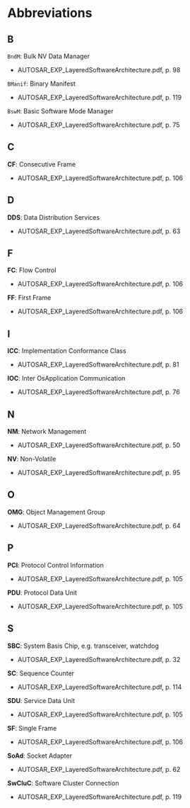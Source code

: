 # Abbreviations

## B

`BndM`: Bulk NV Data Manager
* AUTOSAR\_EXP\_LayeredSoftwareArchitecture.pdf, p. 98

`BManif`: Binary Manifest
* AUTOSAR\_EXP\_LayeredSoftwareArchitecture.pdf, p. 119

`BswM`: Basic Software Mode Manager
* AUTOSAR\_EXP\_LayeredSoftwareArchitecture.pdf, p. 75

## C

__CF__: Consecutive Frame
* AUTOSAR\_EXP\_LayeredSoftwareArchitecture.pdf, p. 106

## D

__DDS__: Data Distribution Services
* AUTOSAR\_EXP\_LayeredSoftwareArchitecture.pdf, p. 63

## F

__FC__: Flow Control
* AUTOSAR\_EXP\_LayeredSoftwareArchitecture.pdf, p. 106

__FF__: First Frame
* AUTOSAR\_EXP\_LayeredSoftwareArchitecture.pdf, p. 106

## I

__ICC__: Implementation Conformance Class
* AUTOSAR\_EXP\_LayeredSoftwareArchitecture.pdf, p. 81

__IOC__: Inter OsApplication Communication
* AUTOSAR\_EXP\_LayeredSoftwareArchitecture.pdf, p. 76

## N

__NM__: Network Management
* AUTOSAR\_EXP\_LayeredSoftwareArchitecture.pdf, p. 50

__NV__: Non-Volatile
* AUTOSAR\_EXP\_LayeredSoftwareArchitecture.pdf, p. 95

## O

__OMG__: Object Management Group
* AUTOSAR\_EXP\_LayeredSoftwareArchitecture.pdf, p. 64

## P

__PCI__: Protocol Control Information
* AUTOSAR\_EXP\_LayeredSoftwareArchitecture.pdf, p. 105

__PDU__: Protocol Data Unit
* AUTOSAR\_EXP\_LayeredSoftwareArchitecture.pdf, p. 105

## S

__SBC__: System Basis Chip, e.g. transceiver, watchdog
* AUTOSAR\_EXP\_LayeredSoftwareArchitecture.pdf, p. 32

__SC__: Sequence Counter
* AUTOSAR\_EXP\_LayeredSoftwareArchitecture.pdf, p. 114

__SDU__: Service Data Unit
* AUTOSAR\_EXP\_LayeredSoftwareArchitecture.pdf, p. 105

__SF__: Single Frame
* AUTOSAR\_EXP\_LayeredSoftwareArchitecture.pdf, p. 106

__SoAd__: Socket Adapter
* AUTOSAR\_EXP\_LayeredSoftwareArchitecture.pdf, p. 62

__SwCluC__: Software Cluster Connection
* AUTOSAR\_EXP\_LayeredSoftwareArchitecture.pdf, p. 119
